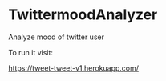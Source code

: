 # TwittermoodAnalyzer
Analyze mood of twitter user

To run it visit:

https://tweet-tweet-v1.herokuapp.com/
